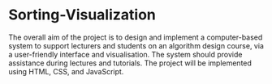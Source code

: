 # Sorting-Visualization
The overall aim of the project is to design and implement a computer-based system to support lecturers and students on an algorithm design course, via a user-friendly interface and visualisation. The system should provide assistance during lectures and tutorials. The project will be implemented using HTML, CSS, and JavaScript.
